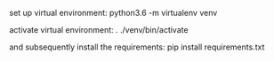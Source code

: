 set up virtual environment:
python3.6 -m virtualenv venv


activate virtual environment:
. ./venv/bin/activate

and subsequently install the requirements:
pip install requirements.txt